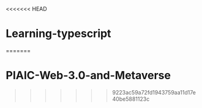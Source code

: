 <<<<<<< HEAD
# Learning-typescript
=======
# PIAIC-Web-3.0-and-Metaverse
>>>>>>> 9223ac59a72fd1943759aa11d17e40be5881123c

